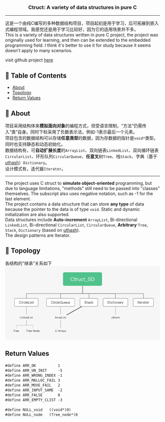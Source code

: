
<h3 align="center">Ctruct: A variety of  data structures in pure C</h3>

---

<p align="left"> 这是一个由纯C编写的多种数据结构项目，项目起初是用于学习，后可拓展到嵌入式编程领域。我感觉还是用于学习比较好，因为它的适用场景并不多。
    <br> 
    This is a variety of data structures written in pure C project, the project was originally used for learning, and then can be extended to the embedded programming field. I think it's better to use it for study because it seems doesn't apply to many scenarios.
</p>
<p>
visit github project <a href="https://github.com/TIMESTICKING/Ctruct_SD">here</a>
</p>

## 📝 Table of Contents

- [About](#about)
- [Topology](#topology)
- [Return Values](#return)

## 🧐 About <a name = "about"></a>

项目采用结构体来**模拟面向对象**的编程方式，但受语言限制，“方法”仍需传入“类”自身。同时下标采用了负数表示法，例如-1表示最后一个元素。<br>
项目包含的数据结构可以存储**任意类型**的数据，因为存数据的指针是`void*`类型。同时也支持静态和动态初始化。<br>
数据结构有，可**自动扩展长度**的`ArrayList`、双向链表`LinkedList`、双向循环链表`CircularList`、环形队列`CircularQueue`、**任意叉**树`Tree`、栈`Stack`、字典（基于<a href="https://troydhanson.github.io/uthash/">uthash</a>）`Dictionary`。 <br>
设计模式有，迭代器`Iterator`。

---

The project uses C struct to **simulate object-oriented** programming, but due to language limitations, "methods" still need to be passed into "classes" themselves. The subscript also uses negative notation, such as -1 for the last element.<br>
The project contains a data structure that can store **any type** of data because the pointer to the data is of type `void`. Static and dynamic initialization are also supported.<br>
Data structures include **Auto-increment** `ArrayList`, Bi-directional `LinkedList`, Bi-directional `CircularList`, `CircularQueue`, **Arbitrary** `Tree`, `Stack`, `Dictionary` (based on <a href="https://troydhanson.github.io/uthash/">uthash</a>).<br>
The design patterns are Iterator.

## 🔭 Topology <a name = "topology"></a>

各结构的“继承”关系如下<br>
![image](./images/Ctruct_SD.png)

## Return Values <a name = "return"></a>

```clike
#define ARR_OK			1
#define ARR_UN_INIT		-5
#define ARR_WRONG_INDEX	-1
#define ARR_MALLOC_FAIL	3
#define ARR_MOVE_FAIL	2
#define ARR_INPUT_SAME	-2
#define ARR_FALSE		0
#define ARR_EMPTY_CLIST	-3

#define NULL_void	((void*)0)
#define	NULL_node	(Tree_node*)0
```
